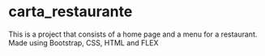 # carta_restaurante
This is a project that consists of a home page and a menu for a restaurant. Made using Bootstrap, CSS, HTML and FLEX
